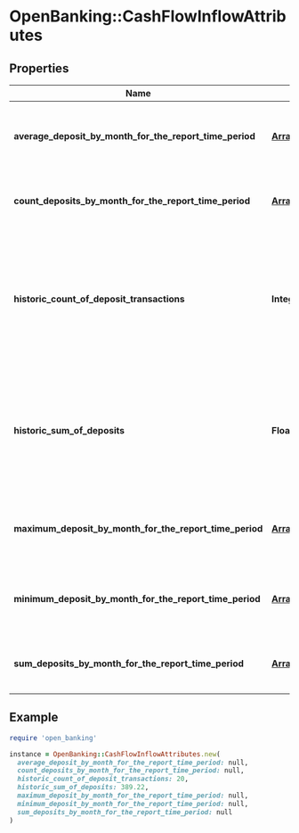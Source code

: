 # OpenBanking::CashFlowInflowAttributes

## Properties

| Name | Type | Description | Notes |
| ---- | ---- | ----------- | ----- |
| **average_deposit_by_month_for_the_report_time_period** | [**Array&lt;ObbDateRangeAndAmount&gt;**](ObbDateRangeAndAmount.md) | Average value of deposits during periods in the report | [optional] |
| **count_deposits_by_month_for_the_report_time_period** | [**Array&lt;ObbDateRangeAndCount&gt;**](ObbDateRangeAndCount.md) | Count of all deposits during periods in the report |  |
| **historic_count_of_deposit_transactions** | **Integer** | Count of ALL deposits over entire known history of the account (may exceed requested length of report) |  |
| **historic_sum_of_deposits** | **Float** | Sum of ALL deposits over entire known history of the account (may exceed requested length of report) | [optional] |
| **maximum_deposit_by_month_for_the_report_time_period** | [**Array&lt;ObbDateRangeAndAmount&gt;**](ObbDateRangeAndAmount.md) | Maximum deposit value for different periods in the report |  |
| **minimum_deposit_by_month_for_the_report_time_period** | [**Array&lt;ObbDateRangeAndAmount&gt;**](ObbDateRangeAndAmount.md) | Minimum deposit value for different periods in the report |  |
| **sum_deposits_by_month_for_the_report_time_period** | [**Array&lt;ObbDateRangeAndAmount&gt;**](ObbDateRangeAndAmount.md) | Sum of all deposits during periods in the report |  |

## Example

```ruby
require 'open_banking'

instance = OpenBanking::CashFlowInflowAttributes.new(
  average_deposit_by_month_for_the_report_time_period: null,
  count_deposits_by_month_for_the_report_time_period: null,
  historic_count_of_deposit_transactions: 20,
  historic_sum_of_deposits: 389.22,
  maximum_deposit_by_month_for_the_report_time_period: null,
  minimum_deposit_by_month_for_the_report_time_period: null,
  sum_deposits_by_month_for_the_report_time_period: null
)
```

